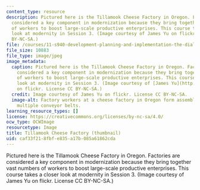 ```yaml
---
content_type: resource
description: Pictured here is the Tillamook Cheese Factory in Oregon. Factories are
  considered a key component in modernization because they bring together vast numbers
  of workers to boost large-scale productive enterprises. This course takes a closer
  look at modernity in Session 3. (Image courtesy of James Yu on flickr. License CC
  BY-NC-SA.)
file: /courses/11-s940-development-planning-and-implementation-the-dialectic-of-theory-and-practice-fall-2015/caf33f218fbfe835a17b085a61862cda_11-s940f15-th.jpg
file_size: 10883
file_type: image/jpeg
image_metadata:
  caption: Pictured here is the Tillamook Cheese Factory in Oregon. Factories are
    considered a key component in modernization because they bring together vast numbers
    of workers to boost large-scale productive enterprises. This course takes a closer
    look at modernity in Session 3. (Image courtesy of [James Yu](http://www.flickr.com/photos/jamesyu/13042995)
    on flickr. License CC BY-NC-SA.)
  credit: Image courtesy of James Yu on flickr. License CC BY-NC-SA.
  image-alt: Factory workers at a cheese factory in Oregon form assembly lines around
    multiple conveyor belts.
learning_resource_types: []
license: https://creativecommons.org/licenses/by-nc-sa/4.0/
ocw_type: OCWImage
resourcetype: Image
title: Tillamook Cheese Factory (thumbnail)
uid: caf33f21-8fbf-e835-a17b-085a61862cda
---
```

Pictured here is the Tillamook Cheese Factory in Oregon. Factories are considered a key component in modernization because they bring together vast numbers of workers to boost large-scale productive enterprises. This course takes a closer look at modernity in Session 3. (Image courtesy of James Yu on flickr. License CC BY-NC-SA.)